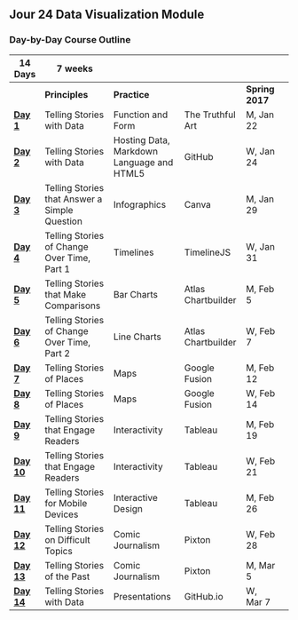 ## Jour 24 Data Visualization Module

### Day-by-Day Course Outline

| **14 Days** |**7 weeks** | |  |  | |
| ------------- | ------------- | ------------ | --------------- | -------- | ---------- |
| | **Principles** | **Practice** |  | **Spring 2017** | 
|[**Day 1**](WeeklySchedule/day1.md)  | Telling Stories with Data | Function and Form | The Truthful Art| M, Jan 22 |
|[**Day 2**](WeeklySchedule/day2.md)  | Telling Stories with Data | Hosting Data, Markdown Language and HTML5 | GitHub | W, Jan 24 |
|[**Day 3**](WeeklySchedule/day3.md)  | Telling Stories that Answer a Simple Question | Infographics | Canva | M, Jan 29 |
|[**Day 4**](WeeklySchedule/day4.md)  | Telling Stories of Change Over Time, Part 1 | Timelines | TimelineJS | W, Jan 31 |
|[**Day 5**](WeeklySchedule/day5.md)  | Telling Stories that Make Comparisons | Bar Charts | Atlas Chartbuilder | M, Feb 5 |
|[**Day 6**](WeeklySchedule/day6.md)  | Telling Stories of Change Over Time, Part 2 | Line Charts | Atlas Chartbuilder | W, Feb 7 |
|[**Day 7**](WeeklySchedule/day7.md)  | Telling Stories of Places | Maps | Google Fusion | M, Feb 12 |
|[**Day 8**](WeeklySchedule/day8.md)  | Telling Stories of Places | Maps | Google Fusion | W, Feb 14 |
|[**Day 9**](WeeklySchedule/day9.md)  | Telling Stories that Engage Readers | Interactivity | Tableau | M, Feb 19 |
|[**Day 10**](WeeklySchedule/day10.md)  | Telling Stories that Engage Readers | Interactivity | Tableau | W, Feb 21 |
|[**Day 11**](WeeklySchedule/day11.md)  | Telling Stories for Mobile Devices | Interactive Design | Tableau | M, Feb 26 |
|[**Day 12**](WeeklySchedule/day12.md)  | Telling Stories on Difficult Topics | Comic Journalism | Pixton | W, Feb 28 |
|[**Day 13**](WeeklySchedule/day13.md)  | Telling Stories of the Past | Comic Journalism | Pixton | M, Mar 5 |
|[**Day 14**](WeeklySchedule/day14.md)  | Telling Stories with Data | Presentations | GitHub.io | W, Mar 7 |



